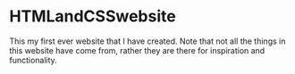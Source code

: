 # HTMLandCSSwebsite
This my first ever website that I have created. Note that not all the things in this website have come from, rather they are there for inspiration and functionality. 
